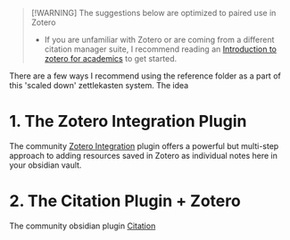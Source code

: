 

> [!WARNING] The suggestions below are optimized to paired use in Zotero
> - If you are unfamiliar with Zotero or are coming from a different citation manager suite, I recommend reading an [Introduction to zotero for academics](https://www.zotero.org/support/quick_start_guide) to get started.

There are a few ways I recommend using the reference folder as a part of this 'scaled down' zettlekasten system. The idea

# 1. The Zotero Integration Plugin 
The community [Zotero Integration](obsidian://show-plugin?id=obsidian-zotero-desktop-connector) plugin offers a powerful but multi-step approach to adding resources saved in Zotero as individual notes here in your obsidian vault. 

# 2. The Citation Plugin + Zotero
The community obsidian plugin [Citation](obsidian://show-plugin?id=obsidian-citation-plugin)



